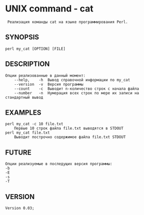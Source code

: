# UNIX command - cat
     Реализация команды cat на языке программирования Perl.
## SYNOPSIS
    perl my_cat [OPTION] [FILE]
## DESCRIPTION
    Опции реализованные в данный момент:
        --help,    -h  Вывод справочной информации по my_cat
        --version  -v  Версия программы
        --count    -c  Выводит n-количество строк с начала файла
        --number   -n  Нумерация всех строк по мере их записи на стандартный вывод
## EXAMPLES
    perl my_cat -c 10 file.txt
    	Первые 10 строк файла file.txt выводятся в STDOUT
    perl my_cat file.txt
        Выводит построчно содержимое файла file.txt STDOUT
## FUTURE
    Опции реализуемые в последущих версия программы:
    -b
    -E
    -s
    -T
## VERSION
    Version 0.03;